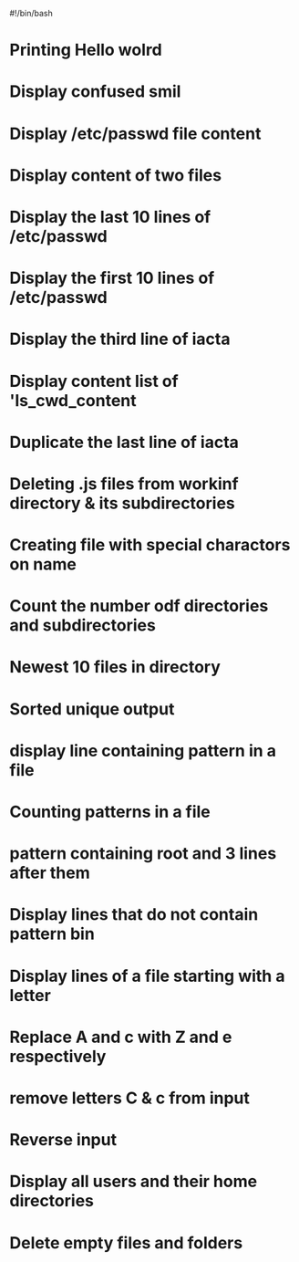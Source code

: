 #!/bin/bash
# Printing Hello wolrd
# Display confused smil
# Display /etc/passwd file content
# Display content of two files
# Display the last 10 lines of /etc/passwd
# Display the first 10 lines of /etc/passwd
# Display the third line of iacta
# Display content list of 'ls_cwd_content
# Duplicate the last line of iacta
# Deleting .js files from workinf directory & its subdirectories
# Creating file with special charactors on name
# Count the number odf directories and subdirectories
# Newest 10 files in directory
# Sorted unique output
# display line containing pattern in a file
# Counting patterns in a file
# pattern containing root and 3 lines after them
# Display lines that do not contain pattern bin
# Display lines of a file starting with a letter
# Replace A and c with Z and e respectively
# remove letters C & c from input
# Reverse input
# Display all users and their home directories
# Delete empty files and folders
